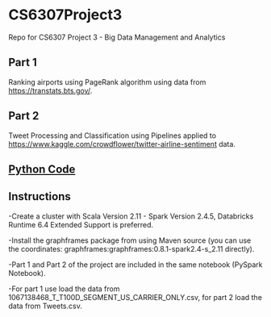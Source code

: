 # CS6307Project3
Repo for CS6307 Project 3 - Big Data Management and Analytics

## Part 1
Ranking airports using PageRank algorithm using data from https://transtats.bts.gov/. 

## Part 2
Tweet Processing and Classification using Pipelines applied to https://www.kaggle.com/crowdflower/twitter-airline-sentiment data.

## [Python Code](https://github.com/rsrjohnson/CS6307Assingment3/blob/main/CS6307_Assingment3.py)

## Instructions

-Create a cluster with Scala Version 2.11 - Spark Version 2.4.5, Databricks Runtime 6.4 Extended Support is preferred.

-Install the graphframes package from using Maven source (you can use the coordinates: graphframes:graphframes:0.8.1-spark2.4-s_2.11 directly).

-Part 1 and Part 2 of the project are included in the same notebook (PySpark Notebook).

-For part 1 use load the data from 1067138468_T_T100D_SEGMENT_US_CARRIER_ONLY.csv, for part 2 load the data from Tweets.csv.
